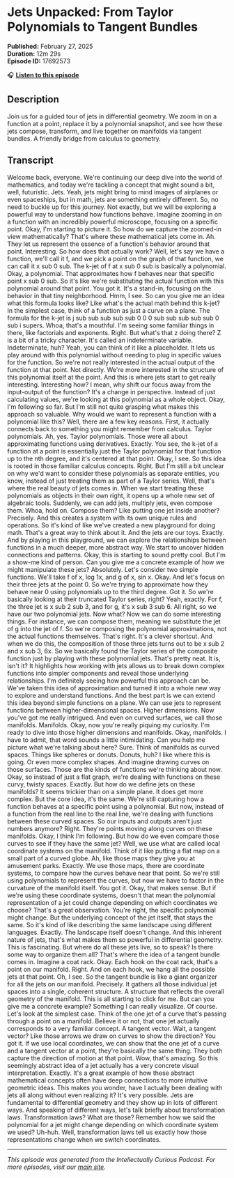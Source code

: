 # Jets Unpacked: From Taylor Polynomials to Tangent Bundles

**Published:** February 27, 2025  
**Duration:** 12m 29s  
**Episode ID:** 17692573

🎧 **[Listen to this episode](https://intellectuallycurious.buzzsprout.com/2529712/episodes/17692573-jets-unpacked-from-taylor-polynomials-to-tangent-bundles)**

## Description

Join us for a guided tour of jets in differential geometry. We zoom in on a function at a point, replace it by a polynomial snapshot, and see how these jets compose, transform, and live together on manifolds via tangent bundles. A friendly bridge from calculus to geometry.

## Transcript

Welcome back, everyone. We're continuing our deep dive into the world of mathematics, and today we're tackling a concept that might sound a bit, well, futuristic. Jets. Yeah, jets might bring to mind images of airplanes or even spaceships, but in math, jets are something entirely different. So, no need to buckle up for this journey. Not exactly, but we will be exploring a powerful way to understand how functions behave. Imagine zooming in on a function with an incredibly powerful microscope, focusing on a specific point. Okay, I'm starting to picture it. So how do we capture the zoomed-in view mathematically? That's where these mathematical jets come in. Ah. They let us represent the essence of a function's behavior around that point. Interesting. So how does that actually work? Well, let's say we have a function, we'll call it f, and we pick a point on the graph of that function, we can call it x sub 0 sub. The k-jet of f at x sub 0 sub is basically a polynomial. Okay, a polynomial. That approximates how f behaves near that specific point x sub 0 sub. So it's like we're substituting the actual function with this polynomial around that point. You got it. It's a stand-in, focusing on the behavior in that tiny neighborhood. Hmm, I see. So can you give me an idea what this formula looks like? Like what's the actual math behind this k-jet? In the simplest case, think of a function as just a curve on a plane. The formula for the k-jet is j sub sub sub sub sub 0 0 0 sub sub sub sub sub 0 sub i supers. Whoa, that's a mouthful. I'm seeing some familiar things in there, like factorials and exponents. Right. But what's that z doing there? Z is a bit of a tricky character. It's called an indeterminate variable. Indeterminate, huh? Yeah, you can think of it like a placeholder. It lets us play around with this polynomial without needing to plug in specific values for the function. So we're not really interested in the actual output of the function at that point. Not directly. We're more interested in the structure of this polynomial itself at the point. And this is where jets start to get really interesting. Interesting how? I mean, why shift our focus away from the input-output of the function? It's a change in perspective. Instead of just calculating values, we're looking at this polynomial as a whole object. Okay, I'm following so far. But I'm still not quite grasping what makes this approach so valuable. Why would we want to represent a function with a polynomial like this? Well, there are a few key reasons. First, it actually connects back to something you might remember from calculus. Taylor polynomials. Ah, yes. Taylor polynomials. Those were all about approximating functions using derivatives. Exactly. You see, the k-jet of a function at a point is essentially just the Taylor polynomial for that function up to the nth degree, and it's centered at that point. Okay, I see. So this idea is rooted in those familiar calculus concepts. Right. But I'm still a bit unclear on why we'd want to consider these polynomials as separate entities, you know, instead of just treating them as part of a Taylor series. Well, that's where the real beauty of jets comes in. When we start treating these polynomials as objects in their own right, it opens up a whole new set of algebraic tools. Suddenly, we can add jets, multiply jets, even compose them. Whoa, hold on. Compose them? Like putting one jet inside another? Precisely. And this creates a system with its own unique rules and operations. So it's kind of like we've created a new playground for doing math. That's a great way to think about it. And the jets are our toys. Exactly. And by playing in this playground, we can explore the relationships between functions in a much deeper, more abstract way. We start to uncover hidden connections and patterns. Okay, this is starting to sound pretty cool. But I'm a show-me kind of person. Can you give me a concrete example of how we might manipulate these jets? Absolutely. Let's consider two simple functions. We'll take f of x, log 1x, and g of x, sin x. Okay. And let's focus on their three jets at the point 0. So we're trying to approximate how they behave near 0 using polynomials up to the third degree. Got it. So we're basically looking at their truncated Taylor series, right? Yeah, exactly. For f, the three jet is x sub 2 sub 3, and for g, it's x sub 3 sub 6. All right, so we have our two polynomial jets. Now what? Now we can do some interesting things. For instance, we can compose them, meaning we substitute the jet of g into the jet of f. So we're composing the polynomial approximations, not the actual functions themselves. That's right. It's a clever shortcut. And when we do this, the composition of those three jets turns out to be x sub 2 and x sub 3, 6x. So we basically found the Taylor series of the composite function just by playing with these polynomial jets. That's pretty neat. It is, isn't it? It highlights how working with jets allows us to break down complex functions into simpler components and reveal those underlying relationships. I'm definitely seeing how powerful this approach can be. We've taken this idea of approximation and turned it into a whole new way to explore and understand functions. And the best part is we can extend this idea beyond simple functions on a plane. We can use jets to represent functions between higher-dimensional spaces. Higher dimensions. Now you've got me really intrigued. And even on curved surfaces, we call those manifolds. Manifolds. Okay, now you're really piquing my curiosity. I'm ready to dive into those higher dimensions and manifolds. Okay, manifolds. I have to admit, that word sounds a little intimidating. Can you help me picture what we're talking about here? Sure. Think of manifolds as curved spaces. Things like spheres or donuts. Donuts, huh? I like where this is going. Or even more complex shapes. And imagine drawing curves on those surfaces. Those are the kinds of functions we're thinking about now. Okay, so instead of just a flat graph, we're dealing with functions on these curvy, twisty spaces. Exactly. But how do we define jets on these manifolds? It seems trickier than on a simple plane. It does get more complex. But the core idea, it's the same. We're still capturing how a function behaves at a specific point using a polynomial. But now, instead of a function from the real line to the real line, we're dealing with functions between these curved spaces. So our inputs and outputs aren't just numbers anymore? Right. They're points moving along curves on these manifolds. Okay, I think I'm following. But how do we even compare those curves to see if they have the same jet? Well, we use what are called local coordinate systems on the manifold. Think of it like putting a flat map on a small part of a curved globe. Ah, like those maps they give you at amusement parks. Exactly. We use those maps, there are coordinate systems, to compare how the curves behave near that point. So we're still using polynomials to represent the curves, but now we have to factor in the curvature of the manifold itself. You got it. Okay, that makes sense. But if we're using these coordinate systems, doesn't that mean the polynomial representation of a jet could change depending on which coordinates we choose? That's a great observation. You're right, the specific polynomial might change. But the underlying concept of the jet itself, that stays the same. So it's kind of like describing the same landscape using different languages. Exactly. The landscape itself doesn't change. And this inherent nature of jets, that's what makes them so powerful in differential geometry. This is fascinating. But where do all these jets live, so to speak? Is there some way to organize them all? That's where the idea of a tangent bundle comes in. Imagine a coat rack. Okay. Each hook on the coat rack, that's a point on our manifold. Right. And on each hook, we hang all the possible jets at that point. Oh, I see. So the tangent bundle is like a giant organizer for all the jets on our manifold. Precisely. It gathers all those individual jet spaces into a single, coherent structure. A structure that reflects the overall geometry of the manifold. This is all starting to click for me. But can you give me a concrete example? Something I can really visualize. Of course. Let's look at the simplest case. Think of the one jet of a curve that's passing through a point on a manifold. Believe it or not, that one jet actually corresponds to a very familiar concept. A tangent vector. Wait, a tangent vector? Like those arrows we draw on curves to show the direction? You got it. If we use local coordinates, we can show that the one jet of a curve and a tangent vector at a point, they're basically the same thing. They both capture the direction of motion at that point. Wow, that's amazing. So this seemingly abstract idea of a jet actually has a very concrete visual interpretation. Exactly. It's a great example of how these abstract mathematical concepts often have deep connections to more intuitive geometric ideas. This makes you wonder, have I actually been dealing with jets all along without even realizing it? It's very possible. Jets are fundamental to differential geometry and they show up in lots of different ways. And speaking of different ways, let's talk briefly about transformation laws. Transformation laws? What are those? Remember how we said the polynomial for a jet might change depending on which coordinate system we used? Uh-huh. Well, transformation laws tell us exactly how those representations change when we switch coordinates.

---
*This episode was generated from the Intellectually Curious Podcast. For more episodes, visit our [main site](https://intellectuallycurious.buzzsprout.com).*
